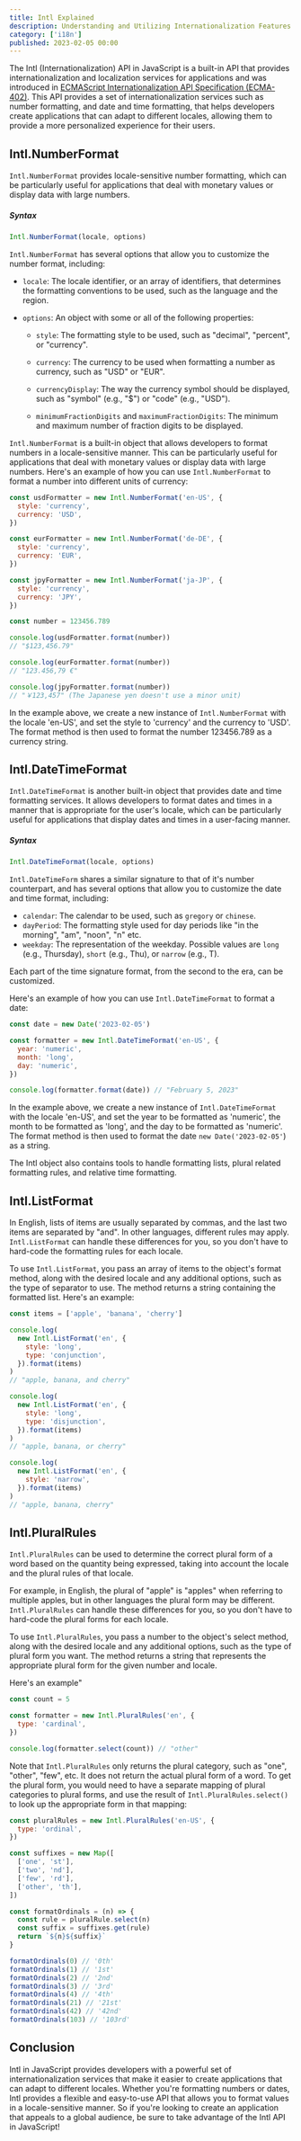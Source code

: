 ```yaml
---
title: Intl Explained
description: Understanding and Utilizing Internationalization Features
category: ['i18n']
published: 2023-02-05 00:00
---
```


The Intl (Internationalization) API in JavaScript is a built-in API that provides internationalization and localization services for applications and was introduced in [ECMAScript Internationalization API Specification (ECMA-402)](https://402.ecma-international.org/9.0/). This API provides a set of internationalization services such as number formatting, and date and time formatting, that helps developers create applications that can adapt to different locales, allowing them to provide a more personalized experience for their users.

## Intl.NumberFormat

`Intl.NumberFormat` provides locale-sensitive number formatting, which can be particularly useful for applications that deal with monetary values or display data with large numbers.

##### Syntax

```javascript
Intl.NumberFormat(locale, options)
```

`Intl.NumberFormat` has several options that allow you to customize the number format, including:

- `locale`: The locale identifier, or an array of identifiers, that determines the formatting conventions to be used, such as the language and the region.

- `options`: An object with some or all of the following properties:

  - `style`: The formatting style to be used, such as "decimal", "percent", or "currency".

  - `currency`: The currency to be used when formatting a number as currency, such as "USD" or "EUR".

  - `currencyDisplay`: The way the currency symbol should be displayed, such as "symbol" (e.g., "$") or "code" (e.g., "USD").

  - `minimumFractionDigits` and `maximumFractionDigits`: The minimum and maximum number of fraction digits to be displayed.

`Intl.NumberFormat` is a built-in object that allows developers to format numbers in a locale-sensitive manner. This can be particularly useful for applications that deal with monetary values or display data with large numbers. Here's an example of how you can use `Intl.NumberFormat` to format a number into different units of currency:

```javascript
const usdFormatter = new Intl.NumberFormat('en-US', {
  style: 'currency',
  currency: 'USD',
})

const eurFormatter = new Intl.NumberFormat('de-DE', {
  style: 'currency',
  currency: 'EUR',
})

const jpyFormatter = new Intl.NumberFormat('ja-JP', {
  style: 'currency',
  currency: 'JPY',
})

const number = 123456.789

console.log(usdFormatter.format(number))
// "$123,456.79"

console.log(eurFormatter.format(number))
// "123.456,79 €"

console.log(jpyFormatter.format(number))
// "￥123,457" (The Japanese yen doesn't use a minor unit)
```

In the example above, we create a new instance of `Intl.NumberFormat` with the locale 'en-US', and set the style to 'currency' and the currency to 'USD'. The format method is then used to format the number 123456.789 as a currency string.

## Intl.DateTimeFormat

`Intl.DateTimeFormat` is another built-in object that provides date and time formatting services. It allows developers to format dates and times in a manner that is appropriate for the user's locale, which can be particularly useful for applications that display dates and times in a user-facing manner.

##### Syntax

```javascript
Intl.DateTimeFormat(locale, options)
```

`Intl.DateTimeForm` shares a similar signature to that of it's number counterpart, and has several options that allow you to customize the date and time format, including:

- `calendar`: The calendar to be used, such as `gregory` or `chinese`.
- `dayPeriod`: The formatting style used for day periods like "in the morning", "am", "noon", "n" etc.
- `weekday`: The representation of the weekday. Possible values are `long` (e.g., Thursday), `short` (e.g., Thu), or `narrow` (e.g., T).

Each part of the time signature format, from the second to the era, can be customized.

Here's an example of how you can use `Intl.DateTimeFormat` to format a date:

```javascript
const date = new Date('2023-02-05')

const formatter = new Intl.DateTimeFormat('en-US', {
  year: 'numeric',
  month: 'long',
  day: 'numeric',
})

console.log(formatter.format(date)) // "February 5, 2023"
```

In the example above, we create a new instance of `Intl.DateTimeFormat` with the locale 'en-US', and set the year to be formatted as 'numeric', the month to be formatted as 'long', and the day to be formatted as 'numeric'. The format method is then used to format the date `new Date('2023-02-05'`) as a string.

The Intl object also contains tools to handle formatting lists, plural related formatting rules, and relative time formatting.

## Intl.ListFormat

In English, lists of items are usually separated by commas, and the last two items are separated by "and". In other languages, different rules may apply. `Intl.ListFormat` can handle these differences for you, so you don't have to hard-code the formatting rules for each locale.

To use `Intl.ListFormat`, you pass an array of items to the object's format method, along with the desired locale and any additional options, such as the type of separator to use. The method returns a string containing the formatted list. Here's an example:

```javascript
const items = ['apple', 'banana', 'cherry']

console.log(
  new Intl.ListFormat('en', {
    style: 'long',
    type: 'conjunction',
  }).format(items)
)
// "apple, banana, and cherry"

console.log(
  new Intl.ListFormat('en', {
    style: 'long',
    type: 'disjunction',
  }).format(items)
)
// "apple, banana, or cherry"

console.log(
  new Intl.ListFormat('en', {
    style: 'narrow',
  }).format(items)
)
// "apple, banana, cherry"
```

## Intl.PluralRules

`Intl.PluralRules` can be used to determine the correct plural form of a word based on the quantity being expressed, taking into account the locale and the plural rules of that locale.

For example, in English, the plural of "apple" is "apples" when referring to multiple apples, but in other languages the plural form may be different. `Intl.PluralRules` can handle these differences for you, so you don't have to hard-code the plural forms for each locale.

To use `Intl.PluralRules`, you pass a number to the object's select method, along with the desired locale and any additional options, such as the type of plural form you want. The method returns a string that represents the appropriate plural form for the given number and locale.

Here's an example"

```javascript
const count = 5

const formatter = new Intl.PluralRules('en', {
  type: 'cardinal',
})

console.log(formatter.select(count)) // "other"
```

Note that `Intl.PluralRules` only returns the plural category, such as "one", "other", "few", etc. It does not return the actual plural form of a word. To get the plural form, you would need to have a separate mapping of plural categories to plural forms, and use the result of `Intl.PluralRules.select()` to look up the appropriate form in that mapping:

```javascript
const pluralRules = new Intl.PluralRules('en-US', {
  type: 'ordinal',
})

const suffixes = new Map([
  ['one', 'st'],
  ['two', 'nd'],
  ['few', 'rd'],
  ['other', 'th'],
])

const formatOrdinals = (n) => {
  const rule = pluralRule.select(n)
  const suffix = suffixes.get(rule)
  return `${n}${suffix}`
}

formatOrdinals(0) // '0th'
formatOrdinals(1) // '1st'
formatOrdinals(2) // '2nd'
formatOrdinals(3) // '3rd'
formatOrdinals(4) // '4th'
formatOrdinals(21) // '21st'
formatOrdinals(42) // '42nd'
formatOrdinals(103) // '103rd'
```

## Conclusion

Intl in JavaScript provides developers with a powerful set of internationalization services that make it easier to create applications that can adapt to different locales. Whether you're formatting numbers or dates, Intl provides a flexible and easy-to-use API that allows you to format values in a locale-sensitive manner. So if you're looking to create an application that appeals to a global audience, be sure to take advantage of the Intl API in JavaScript!
